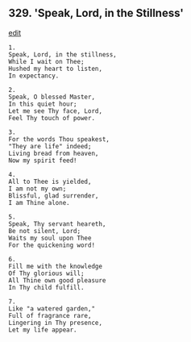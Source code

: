 
## 329.  'Speak, Lord, in the Stillness'
[edit](https://docs.google.com/document/d/1JB2vCpSq07Ufl-a-_2-XDrDAp0ODpUkR/edit?mode=html)



    1.
    Speak, Lord, in the stillness, 
    While I wait on Thee; 
    Hushed my heart to listen, 
    In expectancy. 

    2.
    Speak, O blessed Master, 
    In this quiet hour; 
    Let me see Thy face, Lord, 
    Feel Thy touch of power. 

    3.
    For the words Thou speakest, 
    "They are life" indeed; 
    Living bread from heaven, 
    Now my spirit feed! 

    4.
    All to Thee is yielded, 
    I am not my own; 
    Blissful, glad surrender, 
    I am Thine alone. 

    5.
    Speak, Thy servant heareth, 
    Be not silent, Lord; 
    Waits my soul upon Thee 
    For the quickening word! 

    6.
    Fill me with the knowledge 
    Of Thy glorious will; 
    All Thine own good pleasure 
    In Thy child fulfill. 

    7.
    Like "a watered garden," 
    Full of fragrance rare, 
    Lingering in Thy presence, 
    Let my life appear.
